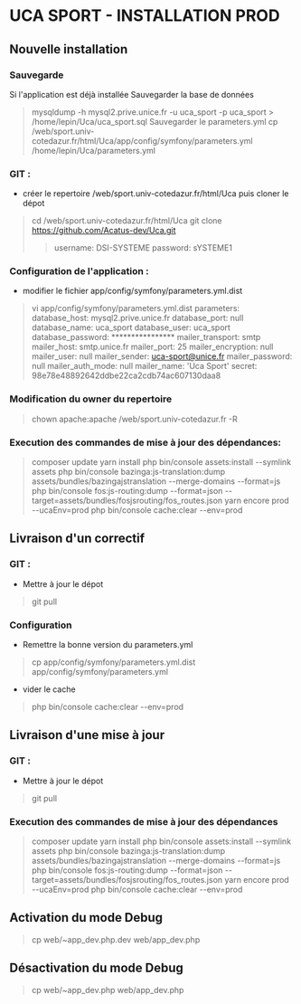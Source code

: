 UCA SPORT - INSTALLATION PROD
=============================

Nouvelle installation
---------------------

### Sauvegarde

Si l'application est déjà installée
Sauvegarder la base de données
> mysqldump -h mysql2.prive.unice.fr -u uca_sport -p uca_sport > /home/lepin/Uca/uca_sport.sql
Sauvegarder le parameters.yml
> cp /web/sport.univ-cotedazur.fr/html/Uca/app/config/symfony/parameters.yml /home/lepin/Uca/parameters.yml

### GIT :

* créer le repertoire /web/sport.univ-cotedazur.fr/html/Uca puis cloner le dépot
> cd /web/sport.univ-cotedazur.fr/html/Uca
> git clone https://github.com/Acatus-dev/Uca.git
>> username: DSI-SYSTEME
>> password: sYSTEME1

### Configuration de l'application :

* modifier le fichier app/config/symfony/parameters.yml.dist
> vi app/config/symfony/parameters.yml.dist
parameters:
    database_host: mysql2.prive.unice.fr
    database_port: null
    database_name: uca_sport
    database_user: uca_sport
    database_password: ****************
    mailer_transport: smtp
    mailer_host: smtp.unice.fr
    mailer_port: 25
    mailer_encryption: null
    mailer_user: null
    mailer_sender: uca-sport@unice.fr
    mailer_password: null
    mailer_auth_mode: null
    mailer_name: 'Uca Sport'
    secret: 98e78e48892642ddbe22ca2cdb74ac607130daa8

### Modification du owner du repertoire
> chown apache:apache /web/sport.univ-cotedazur.fr -R

### Execution des commandes de mise à jour des dépendances:
> composer update
> yarn install
> php bin/console assets:install --symlink assets
> php bin/console bazinga:js-translation:dump assets/bundles/bazingajstranslation --merge-domains --format=js
> php bin/console fos:js-routing:dump --format=json --target=assets/bundles/fosjsrouting/fos_routes.json
> yarn encore prod --ucaEnv=prod
> php bin/console cache:clear --env=prod


Livraison d'un correctif
------------------------

### GIT :
* Mettre à jour le dépot
> git pull

### Configuration 
* Remettre la bonne version du parameters.yml
> cp app/config/symfony/parameters.yml.dist app/config/symfony/parameters.yml
* vider le cache
> php bin/console cache:clear --env=prod

Livraison d'une mise à jour
---------------------------

### GIT :

* Mettre à jour le dépot
> git pull

### Execution des commandes de mise à jour des dépendances
> composer update
> yarn install
> php bin/console assets:install --symlink assets
> php bin/console bazinga:js-translation:dump assets/bundles/bazingajstranslation --merge-domains --format=js
> php bin/console fos:js-routing:dump --format=json --target=assets/bundles/fosjsrouting/fos_routes.json
> yarn encore prod --ucaEnv=prod
> php bin/console cache:clear --env=prod

Activation du mode Debug
------------------------
> cp web/~app_dev.php.dev web/app_dev.php

Désactivation du mode Debug
------------------------
> cp web/~app_dev.php web/app_dev.php